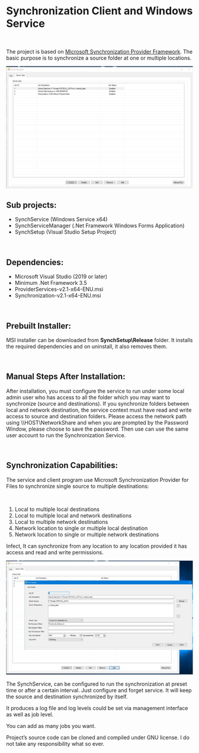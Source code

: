 <p><h1>Synchronization Client and Windows Service</h1></p>
<p>&nbsp;</p>
<p>The project is based on <a href="https://www.microsoft.com/en-us/download/details.aspx?id=23217">Microsoft Synchronization Provider Framework</a>. The basic purpose is to synchronize a source folder at one or multiple locations.</p>

![Sync Manager](https://github.com/KashifMushtaq/FileSync/blob/main/sync1.jpg "Sync Manager")

<p><h2>Sub projects:</h2></p>

* SynchService (Windows Service x64)
* SynchServiceManager (.Net Framework Windows Forms Application)
* SynchSetup (Visual Studio Setup Project)

<p>&nbsp;</p>
<p><h2>Dependencies:</h2></p>

* Microsoft Visual Studio (2019 or later)
* Minimum .Net Framework 3.5
* ProviderServices-v2.1-x64-ENU.msi
* Synchronization-v2.1-x64-ENU.msi

<p>&nbsp;</p>
<p><h2>Prebuilt Installer:</h2></p>
<p>MSI installer can be downloaded from <b>SynchSetup\Release</b> folder. It installs the required dependencies and on uninstall, it also removes them.</p>

<p>&nbsp;</p>
<p><h2>Manual Steps After Installation:</h2></p>
<p>After installation, you must configure the service to run under some local admin user who has access to all the folder which you may want to synchronize (source and destinations). If you synchronize folders between local and network destination, the service context must have read and write access to source and destination folders. Please access the network path using \\HOST\NetworkShare and when you are prompted by the Password Window, please choose to save the password. Then use can use the same user account to run the Synchronization Service.</p>

<p>&nbsp;</p>
<p><h2>Synchronization Capabilities:</h2></p>
<p>The service and client program use Microsoft Synchronization Provider for Files to synchronize single source to multiple destinations:</p>
<p>&nbsp;</p>

1.	Local to multiple local destinations
2.	Local to multiple local and network destinations
3.	Local to multiple network destinations
4.	Network location to single or multiple local destination
5.	Network location to single or multiple network destinations

<p>Infect, It can synchronize from any location to any location provided it has access and read and write permissions.</p>

![Sync Manager Details](https://github.com/KashifMushtaq/FileSync/blob/main/sync2.jpg "Sync Manager Details")

<p>The SynchService, can be configured to run the synchronization at preset time or after a certain interval. Just configure and forget service. It will keep the source and destination synchronized by itself.</p>

<p>It produces a log file and log levels could be set via management interface as well as job level.</p>
<p>You can add as many jobs you want.</p>
<p>Project’s source code can be cloned and compiled under GNU license. I do not take any responsibility what so ever.</p>

